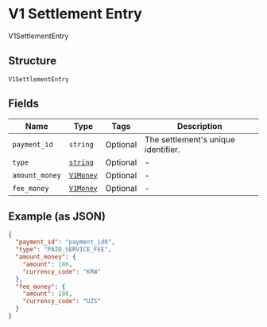 
# V1 Settlement Entry

V1SettlementEntry

## Structure

`V1SettlementEntry`

## Fields

| Name | Type | Tags | Description |
|  --- | --- | --- | --- |
| `payment_id` | `string` | Optional | The settlement's unique identifier. |
| `type` | [`string`](/doc/models/v1-settlement-entry-type.md) | Optional | - |
| `amount_money` | [`V1Money`](/doc/models/v1-money.md) | Optional | - |
| `fee_money` | [`V1Money`](/doc/models/v1-money.md) | Optional | - |

## Example (as JSON)

```json
{
  "payment_id": "payment_id0",
  "type": "PAID_SERVICE_FEE",
  "amount_money": {
    "amount": 186,
    "currency_code": "KRW"
  },
  "fee_money": {
    "amount": 108,
    "currency_code": "UZS"
  }
}
```

